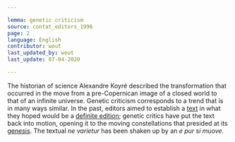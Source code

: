 ```yaml
---

lemma: genetic criticism
source: contat_editors_1996
page: 2
language: English
contributor: wout
last_updated_by: wout
last_update: 07-04-2020

---
```


The historian of science Alexandre Koyré described the transformation that occurred in the move from a pre-Copernican image of a closed world to that of an infinite universe. Genetic criticism corresponds to a trend that is in many ways similar. In the past, editors aimed to establish a [text](text.html) in what they hoped would be a [definite edition](editionDefinitive.html); genetic critics have put the text back into motion, opening it to the moving constellations that presided at its [genesis](genesis.html). The textual _ne varietur_ has been shaken up by an _e pur si muove_.

